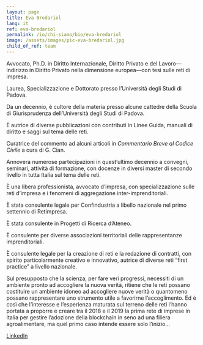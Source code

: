 ```yaml
---
layout: page
title: Eva Bredariol
lang: it
ref: eva-bredariol
permalink: /io/chi-siamo/bio/eva-bredariol
image: /assets/images/pic-eva-bredariol.jpg
child_of_ref: team
---
```


Avvocato, Ph.D. in Diritto Internazionale, Diritto Privato e del Lavoro—indirizzo in Diritto Privato nella dimensione europea—con tesi sulle reti di impresa.

Laurea, Specializzazione e Dottorato presso l’Università degli Studi di Padova.

Da un decennio, è cultore della materia presso alcune cattedre della Scuola di Giurisprudenza dell’Università degli Studi di Padova.

È autrice di diverse pubblicazioni con contributi in Linee Guida, manuali di diritto e saggi sul tema delle reti.

Curatrice del commento ad alcuni articoli in *Commentario Breve al Codice Civile* a cura di G. Cian.

Annovera numerose partecipazioni in quest’ultimo decennio a convegni, seminari, attività di formazione, con docenze in diversi master di secondo livello in tutta Italia sul tema delle reti.

È una libera professionista, avvocato d’impresa, con specializzazione sulle reti d’impresa e i fenomeni di aggregazione inter-imprenditoriali.

È stata consulente legale per Confindustria a libello nazionale nel primo settennio di Retimpresa.

È stata consulente in Progetti di Ricerca d’Ateneo.

È consulente per diverse associazioni territoriali delle rappresentanze imprenditoriali.

È consulente legale per la creazione di reti e la redazione di contratti, con spirito particolarmente creativo e innovativo, autrice di diverse reti “first practice” a livello nazionale.

Sul presupposto che la scienza, per fare veri progressi, necessiti di un ambiente pronto ad accogliere la nuova verità, ritiene che le reti possano costituire un ambiente idoneo ad accogliere nuove verità o quantomeno possano rappresentare uno strumento utile a favorirne l’accoglimento. Ed è così che l’interesse e l’esperienza maturata sul terreno delle reti l’hanno portata a proporre e creare tra il 2018 e il 2019 la prima rete di imprese in Italia per gestire l’adozione della blockchain in seno ad una filiera agroalimentare, ma quel primo caso intende essere solo l’inizio...

[LinkedIn](https://www.linkedin.com/in/eva-bredariol/)
